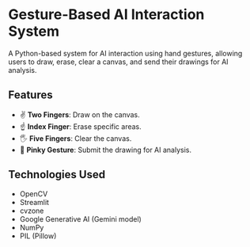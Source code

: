 # Gesture-Based AI Interaction System

A Python-based system for AI interaction using hand gestures, allowing users to draw, erase, clear a canvas, and send their drawings for AI analysis.

## Features
- ✌️ **Two Fingers**: Draw on the canvas.
- ☝️ **Index Finger**: Erase specific areas.
- 🖐️ **Five Fingers**: Clear the canvas.
- 🤙 **Pinky Gesture**: Submit the drawing for AI analysis.

## Technologies Used
- OpenCV
- Streamlit
- cvzone
- Google Generative AI (Gemini model)
- NumPy
- PIL (Pillow)

